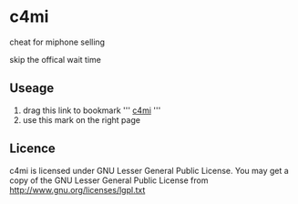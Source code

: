 c4mi
====

cheat for miphone selling

skip the offical wait time

Useage
-----

1. drag this link to bookmark 
'''
<a href="javascript:(function(){document.body.appendChild(document.createElement('script')).src='http://raw.github.com/nealnote/c4mi/master/js/c4mi.js';})();">c4mi</a>
'''
2. use this mark on the right page 


Licence
-------
c4mi is licensed under GNU Lesser General Public License.
You may get a copy of the GNU Lesser General Public License from
http://www.gnu.org/licenses/lgpl.txt
